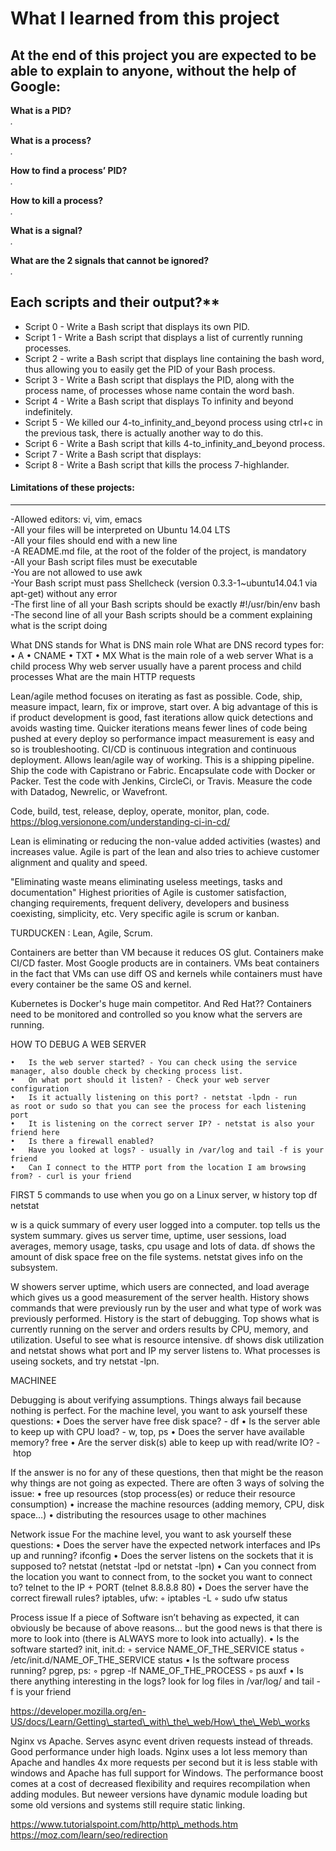 # What I learned from this project  
At the end of this project you are expected to be able to explain to anyone, without the help of Google:  
---  

**What is a PID?**  
*.*  

**What is a process?**  
*.*  

**How to find a process’ PID?**  
*.*  

**How to kill a process?**  
*.*  

**What is a signal?**  
*.*  

**What are the 2 signals that cannot be ignored?**  
*.* 

## Each scripts and their output?**  
* Script 0 - Write a Bash script that displays its own PID.      
* Script 1 - Write a Bash script that displays a list of currently running processes.    
* Script 2 - write a Bash script that displays line containing the bash word, thus allowing you to easily get the PID of your Bash process.      
* Script 3 - Write a Bash script that displays the PID, along with the process name, of processes whose name contain the word bash.    
* Script 4 - Write a Bash script that displays To infinity and beyond indefinitely.    
* Script 5 - We killed our 4-to_infinity_and_beyond process using ctrl+c in the previous task, there is actually another way to do this.      
* Script 6 - Write a Bash script that kills 4-to_infinity_and_beyond process.      
* Script 7 - Write a Bash script that displays:     
* Script 8 - Write a Bash script that kills the process 7-highlander.      


#### Limitations of these projects:  
___

-Allowed editors: vi, vim, emacs  
-All your files will be interpreted on Ubuntu 14.04 LTS  
-All your files should end with a new line  
-A README.md file, at the root of the folder of the project, is mandatory  
-All your Bash script files must be executable  
-You are not allowed to use awk  
-Your Bash script must pass Shellcheck (version 0.3.3-1~ubuntu14.04.1 via apt-get) without any error  
-The first line of all your Bash scripts should be exactly #!/usr/bin/env bash  
-The second line of all your Bash scripts should be a comment explaining what is the script doing  




What DNS stands for
What is DNS main role
What are DNS record types for:
	•	A
	•	CNAME
	•	TXT
	•	MX
What is the main role of a web server
What is a child process
Why web server usually have a parent process and child processes
What are the main HTTP requests




Lean/agile method focuses on iterating as fast as possible. Code, ship, measure impact, learn, fix or improve, start over. 
A big advantage of this is if product development is good, fast iterations allow quick detections and avoids wasting time. Quicker iterations means fewer lines of code being pushed at every deploy so performance impact measurement is easy and so is troubleshooting. 
CI/CD is continuous integration and continuous deployment. Allows lean/agile way of working.
This is a shipping pipeline. 
Ship the code with Capistrano or Fabric.
Encapsulate code with Docker or Packer.
Test the code with Jenkins, CircleCi, or Travis.
Measure the code with Datadog, Newrelic, or Wavefront.

Code, build, test, release, deploy, operate, monitor, plan, code.
https://blog.versionone.com/understanding-ci-in-cd/

Lean is eliminating or reducing the non-value added activities (wastes) and increases value. Agile is part of the lean and also tries to achieve customer alignment and quality and speed.

"Eliminating waste means eliminating useless meetings, tasks and documentation"
Highest priorities of Agile is customer satisfaction, changing requirements, frequent delivery, developers and business coexisting, simplicity, etc. Very specific agile is scrum or kanban. 

TURDUCKEN : Lean, Agile, Scrum.


Containers are better than VM because it reduces OS glut. Containers make CI/CD faster. Most Google products are in containers. VMs beat containers in the fact that VMs can use diff OS and kernels while containers must have every container be the same OS and kernel.

Kubernetes is Docker's huge main competitor. And Red Hat?? Containers need to be monitored and controlled so you know what the servers are running.  



HOW TO DEBUG A WEB SERVER

	•	Is the web server started? - You can check using the service manager, also double check by checking process list.
	•	On what port should it listen? - Check your web server configuration
	•	Is it actually listening on this port? - netstat -lpdn - run as root or sudo so that you can see the process for each listening port
	•	It is listening on the correct server IP? - netstat is also your friend here
	•	Is there a firewall enabled?
	•	Have you looked at logs? - usually in /var/log and tail -f is your friend
	•	Can I connect to the HTTP port from the location I am browsing from? - curl is your friend


FIRST 5 commands to use when you go on a Linux server,
w
history
top
df
netstat

w is a quick summary of every user logged into a computer. top tells us the system summary. gives us server time, uptime, user sessions, load averages, memory usage, tasks, cpu usage and lots of data. df shows the amount of disk space free on the file systems. netstat gives info on the subsystem.



W showers server uptime, which users are connected, and load average which gives us a good measurement of the server health. History shows commands that were previously run by the user and what type of work was previously performed. History is the start of debugging. Top shows what is currently running on the server and orders results by CPU, memory, and utilization. Useful to see what is resource intensive. df shows disk utilization and netstat shows what port and IP my server listens to. What processes is useing sockets, and try netstat -lpn.

MACHINEE


Debugging is about verifying assumptions. Things always fail because nothing is perfect. 
For the machine level, you want to ask yourself these questions:
	•	Does the server have free disk space? - df
	•	Is the server able to keep up with CPU load? - w, top, ps
	•	Does the server have available memory? free
	•	Are the server disk(s) able to keep up with read/write IO? - htop


If the answer is no for any of these questions, then that might be the reason why things are not going as expected. There are often 3 ways of solving the issue:
	•	free up resources (stop process(es) or reduce their resource consumption)
	•	increase the machine resources (adding memory, CPU, disk space…)
	•	distributing the resources usage to other machines




Network issue
For the machine level, you want to ask yourself these questions:
	•	Does the server have the expected network interfaces and IPs up and running? ifconfig
	•	Does the server listens on the sockets that it is supposed to? netstat (netstat -lpd or netstat -lpn)
	•	Can you connect from the location you want to connect from, to the socket you want to connect to? telnet to the IP + PORT (telnet 8.8.8.8 80)
	•	Does the server have the correct firewall rules? iptables, ufw:
	◦	iptables -L
	◦	sudo ufw status


Process issue
If a piece of Software isn’t behaving as expected, it can obviously be because of above reasons… but the good news is that there is more to look into (there is ALWAYS more to look into actually).
	•	Is the software started? init, init.d:
	◦	service NAME_OF_THE_SERVICE status
	◦	/etc/init.d/NAME_OF_THE_SERVICE status
	•	Is the software process running? pgrep, ps:
	◦	pgrep -lf NAME_OF_THE_PROCESS
	◦	ps auxf
	•	Is there anything interesting in the logs? look for log files in /var/log/ and tail -f is your friend

https://developer.mozilla.org/en-US/docs/Learn/Getting\_started\_with\_the\_web/How\_the\_Web\_works

Nginx vs Apache. Serves async event driven requests instead of threads. Good performance under high loads. Nginx uses a lot less memory than Apache and handles 4x more requests per second but it is less stable with windows and Apache has full support for Windows. The performance boost comes at a cost of decreased flexibility and requires recompilation when adding modules. But neweer versions have dynamic module loading but some old versions and systems still require static linking.


https://www.tutorialspoint.com/http/http\_methods.htm
https://moz.com/learn/seo/redirection



